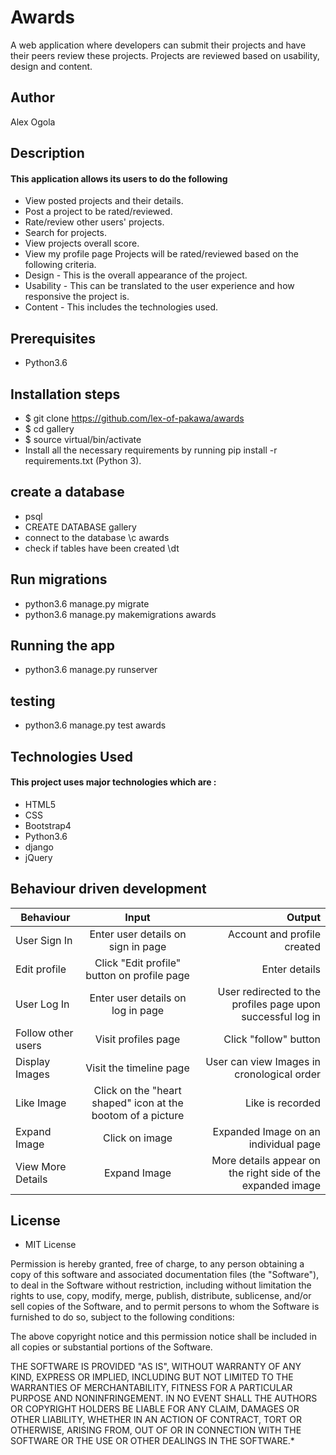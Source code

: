 # Awards

A web application where developers can submit their projects and have their peers review these projects. Projects are reviewed based on usability, design and content.

## Author

Alex Ogola

## Description

#### This application allows its users to do the following

* View posted projects and their details.
* Post a project to be rated/reviewed.
* Rate/review other users' projects.
* Search for projects.
* View projects overall score.
* View my profile page Projects will be rated/reviewed based on the following criteria.
* Design - This is the overall appearance of the project.
* Usability - This can be translated to the user experience and how responsive the project is.
* Content - This includes the technologies used.


## Prerequisites
* Python3.6

## Installation steps
* $ git clone https://github.com/lex-of-pakawa/awards
* $ cd gallery
* $ source virtual/bin/activate
* Install all the necessary requirements by running pip install -r requirements.txt (Python 3).

## create a database

* psql
* CREATE DATABASE gallery
* connect to the database \c awards
* check if tables have been created \dt

## Run migrations

* python3.6 manage.py migrate
* python3.6 manage.py makemigrations awards

## Running the app

* python3.6 manage.py runserver

## testing

* python3.6 manage.py test awards


## Technologies Used

#### This project uses major technologies which are :
* HTML5
* CSS
* Bootstrap4
* Python3.6
* django
* jQuery

## Behaviour driven development
| Behaviour   |      Input     |  Output |
|----------|:-------------:|------:|
| User Sign In | Enter user details on sign in page |   Account and profile created |
| Edit profile | Click "Edit profile" button on profile page |   Enter details |
| User Log In | Enter user details on log in page |   User redirected to the profiles page upon successful log in |
| Follow other users | Visit profiles page |   Click "follow" button |
| Display Images | Visit the timeline page |   User can view Images in cronological order |
| Like Image | Click on the "heart shaped" icon at the bootom of a picture |   Like is recorded |
| Expand Image | Click on image |   Expanded Image on an individual page |
| View More Details | Expand Image |  More details appear on the right side of the expanded image |


## License

* MIT License


Permission is hereby granted, free of charge, to any person obtaining a copy
of this software and associated documentation files (the "Software"), to deal
in the Software without restriction, including without limitation the rights
to use, copy, modify, merge, publish, distribute, sublicense, and/or sell
copies of the Software, and to permit persons to whom the Software is
furnished to do so, subject to the following conditions:

The above copyright notice and this permission notice shall be included in all
copies or substantial portions of the Software.

THE SOFTWARE IS PROVIDED "AS IS", WITHOUT WARRANTY OF ANY KIND, EXPRESS OR
IMPLIED, INCLUDING BUT NOT LIMITED TO THE WARRANTIES OF MERCHANTABILITY,
FITNESS FOR A PARTICULAR PURPOSE AND NONINFRINGEMENT. IN NO EVENT SHALL THE
AUTHORS OR COPYRIGHT HOLDERS BE LIABLE FOR ANY CLAIM, DAMAGES OR OTHER
LIABILITY, WHETHER IN AN ACTION OF CONTRACT, TORT OR OTHERWISE, ARISING FROM,
OUT OF OR IN CONNECTION WITH THE SOFTWARE OR THE USE OR OTHER DEALINGS IN THE
SOFTWARE.*
